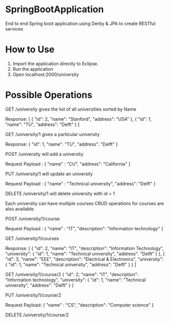 # SpringBootApplication
End to end Spring boot application using Derby &amp; JPA to create RESTful services

# How to Use
1. Import the application directly to Eclipse. 
2. Run the application
3. Open localhost:2000/university

# Possible Operations
GET /university gives the list of all universities sorted by Name

Response:
[
    {
        "id": 2,
        "name": "Stanford",
        "address": "USA"
    },
    {
        "id": 1,
        "name": "TU",
        "address": "Delft"
    }
]

GET /university/1 gives a particular university

Response:
{
        "id": 1,
        "name": "TU",
        "address": "Delft"
}

POST /university will add a university

Request Payload : 
{
 	"name" : "CU",
 	"address": "California"
}

PUT /university/1 will update an university

Request Payload : 
{
 	"name" : "Technical university",
 	"address": "Delft"
}

DELETE /university/1 will delete university with id = 1

Each university can have multiple courses
CRUD operations for courses are also available.

POST /university/1/course

Request Payload : {
 "name" : "IT",
 "description": "Information technology"
}

GET /university/1/courses

Response: 
[
    {
        "id": 2,
        "name": "IT",
        "description": "Information Technology",
        "university": {
            "id": 1,
            "name": "Technical university",
            "address": "Delft"
        }
    },
    {
        "id": 3,
        "name": "EEE",
        "description": "Electrical & Electronics",
        "university": {
            "id": 1,
            "name": "Technical university",
            "address": "Delft"
        }
    }
]

GET /university/1/course/2
{
    "id": 2,
    "name": "IT",
    "description": "Information technology",
    "university": {
        "id": 1,
        "name": "Technical university",
        "address": "Delft"
    }
}

PUT /university/1/course/2

Request Payload: {
 "name" : "CS",
 "description": "Computer science"
}

DELETE /university/1/course/2


